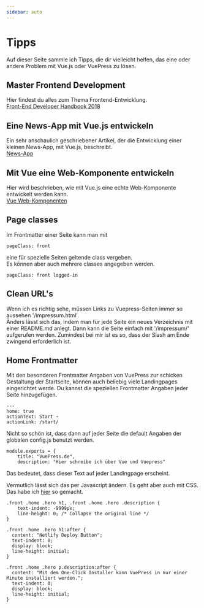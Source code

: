```yaml
---
sidebar: auto
---
```

# Tipps
Auf dieser Seite sammle ich Tipps, die dir vielleicht helfen, das eine oder andere Problem mit Vue.js oder VuePress zu lösen.

## Master Frontend Development
Hier findest du alles zum Thema Frontend-Entwicklung.  
[Front-End Developer Handbook 2018](https://frontendmasters.com/books/front-end-handbook/2018/)

## Eine News-App mit Vue.js entwickeln
Ein sehr anschaulich geschriebener Artikel, der die Entwicklung einer kleinen News-App, mit Vue.js, beschreibt.  
[News-App](https://stevenziu.github.io/2018/01/15/News-Feed-App-by-Vue-js/)

## Mit Vue eine Web-Komponente entwickeln
Hier wird beschrieben, wie mit Vue.js eine echte Web-Komponente entwickelt werden kann.  
[Vue Web-Komponenten](http://vuetips.com/vue-web-components)

## Page classes
Im Frontmatter einer Seite kann man mit
```
pageClass: front
```
eine für spezielle Seiten geltende class vergeben.  
Es können aber auch mehrere classes angegeben werden.
```
pageClass: front logged-in
```
## Clean URL's
Wenn ich es richtig sehe, müssen Links zu Vuepress-Seiten immer so aussehen '/impressum.html'.  
Änders lässt sich das, indem man für jede Seite ein neues Verzeichnis mit einer README.md anlegt. Dann kann die Seite einfach mit '/impressum/' aufgerufen werden. Zumindest bei mir ist es so, dass der Slash am Ende zwingend erforderlich ist.

## Home Frontmatter
Mit den besonderen Frontmatter Angaben von VuePress zur schicken Gestaltung der Startseite, können auch beliebig viele Landingpages eingerichtet werde. Du kannst die speziellen Frontmatter Angaben jeder Seite hinzugefügen.
```
---
home: true
actionText: Start →
actionLink: /start/
```
Nicht so schön ist, dass dann auf jeder Seite die default Angaben der globalen config.js benutzt werden.
```
module.exports = {
    title: "VuePress.de",
    description: "Hier schreibe ich über Vue und Vuepress"
```
Das bedeutet, dass dieser Text auf jeder Landingpage erscheint.

Vermutlich lässt sich das per Javascript ändern. Es geht aber auch mit CSS. Das habe ich [hier](/one-click-deploy/) so gemacht.
```
.front .home .hero h1, .front .home .hero .description {
    text-indent: -9999px;
    line-height: 0; /* Collapse the original line */
}

.front .home .hero h1:after {
  content: "Netlify Deploy Button";
  text-indent: 0;
  display: block;
  line-height: initial;
}

.front .home .hero p.description:after {
  content: "Mit dem One-Click Installer kann VuePress in nur einer Minute installiert werden.";
  text-indent: 0;
  display: block;
  line-height: initial;
}
```


